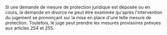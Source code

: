Si une demande de mesure de protection juridique est déposée ou en cours, la demande en divorce ne peut être examinée qu'après l'intervention du jugement se prononçant sur la mise en place d'une telle mesure de protection. Toutefois, le juge peut prendre les mesures provisoires prévues aux articles 254 et 255.

